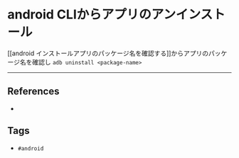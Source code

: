 # android CLIからアプリのアンインストール
[[android インストールアプリのパッケージ名を確認する]]からアプリのパッケージ名を確認し
`adb uninstall <package-name>`

---
## References
- 

## Tags
- `#android` 
